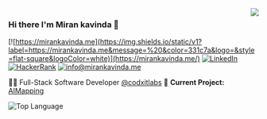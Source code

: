 <img align='right' src="https://github-readme-stats.vercel.app/api?username=mirankavinda&show_icons=true&bg_color=0d1117&title_color=FFFFFF&text_color=FFFFFF">

### Hi there I'm Miran kavinda 👾

[![https://mirankavinda.me](https://img.shields.io/static/v1?label=https://mirankavinda.me&message=%20&color=331c7a&logo=&style=flat-square&logoColor=white)](https://mirankavinda.me/)
[![LinkedIn](https://img.shields.io/static/v1?label=LinkedIn&message=%20&color=blue&logo=LinkedIn&style=flat-square&logoColor=white)](https://www.linkedin.com/in/miran-kavinda/)
[![HackerRank](https://img.shields.io/static/v1?label=HackerRank&message=%20&color=068932&logo=HackerRank&style=flat-square&logoColor=white)](https://www.hackerrank.com/profile/mirankavinda)
[![info@mirankavinda.me](https://img.shields.io/static/v1?label=info@mirankavinda.me&message=%20&color=red&logo=gmail&style=flat-square&logoColor=white)](mailto:info@mirankavinda.me)
  
👨‍💻 Full-Stack Software Developer [@codxitlabs](https://github.com/codxitlabs)
🚧 **Current Project:** [AIMapping](https://github.com/)

![Top Language](https://github-readme-stats.vercel.app/api/top-langs/?username=mirankavinda&layout=compact&bg_color=0d1117&title_color=FFFFFF&text_color=blue)
